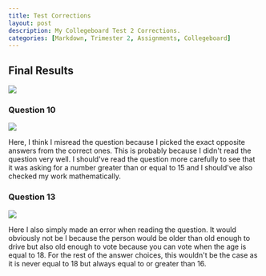 ```yaml
---
title: Test Corrections
layout: post
description: My Collegeboard Test 2 Corrections.
categories: [Markdown, Trimester 2, Assignments, Collegeboard]
---
```


## Final Results

![]({{site.baseurl}}/images/test-2.png " ")

### Question 10

![]({{site.baseurl}}/images/q-10.png " ")

Here, I think I misread the question because I picked the exact opposite answers from the correct ones. This is probably because I didn't read the question very well. I should've read the question more carefully to see that it was asking for a number greater than or equal to 15 and I should've also checked my work mathematically.

### Question 13

![]({{site.baseurl}}/images/q-13.png " ")

Here I also simply made an error when reading the question. It would obviously not be I because the person would be older than old enough to drive but also old enough to vote because you can vote when the age is equal to 18. For the rest of the answer choices, this wouldn't be the case as it is never equal to 18 but always equal to or greater than 16.